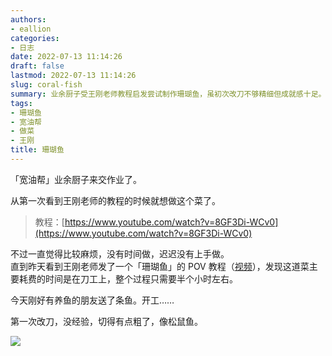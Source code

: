 ```yaml
---
authors:
- eallion
categories:
- 日志
date: 2022-07-13 11:14:26
draft: false
lastmod: 2022-07-13 11:14:26
slug: coral-fish
summary: 业余厨子受王刚老师教程启发尝试制作珊瑚鱼，虽初次改刀不够精细但成就感十足。耗时约半小时的刀工是这道菜的关键，朋友赠送的鱼促成了这次实践机会！
tags:
- 珊瑚鱼
- 宽油帮
- 做菜
- 王刚
title: 珊瑚鱼
---
```

「宽油帮」业余厨子来交作业了。  

从第一次看到王刚老师的教程的时候就想做这个菜了。  

> 教程：[https://www.youtube.com/watch?v=8GF3Di-WCv0](https://www.youtube.com/watch?v=8GF3Di-WCv0)

不过一直觉得比较麻烦，没有时间做，迟迟没有上手做。  
直到昨天看到王刚老师发了一个「珊瑚鱼」的 POV 教程（[视频](https://www.youtube.com/watch?v=RO036m2jvK8)），发现这道菜主要耗费的时间是在刀工上，整个过程只需要半个小时左右。

今天刚好有养鱼的朋友送了条鱼。开工……  

第一次改刀，没经验，切得有点粗了，像松鼠鱼。  

![](/assets/images/posts/2022/07/coral_fish.jpg)